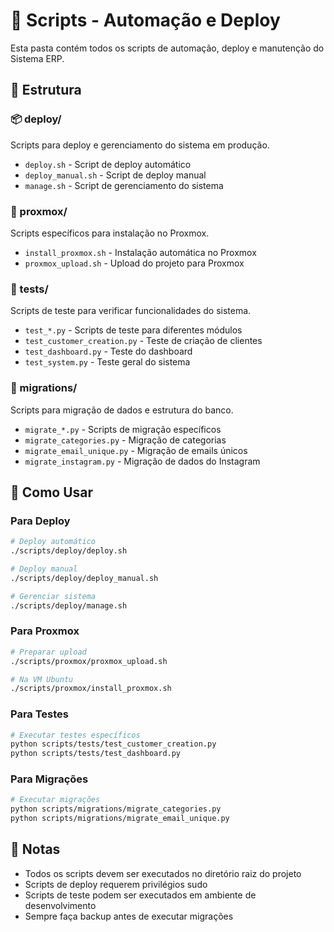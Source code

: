 # 📁 Scripts - Automação e Deploy

Esta pasta contém todos os scripts de automação, deploy e manutenção do Sistema ERP.

## 📂 Estrutura

### **📦 deploy/**
Scripts para deploy e gerenciamento do sistema em produção.

- `deploy.sh` - Script de deploy automático
- `deploy_manual.sh` - Script de deploy manual
- `manage.sh` - Script de gerenciamento do sistema

### **🚀 proxmox/**
Scripts específicos para instalação no Proxmox.

- `install_proxmox.sh` - Instalação automática no Proxmox
- `proxmox_upload.sh` - Upload do projeto para Proxmox

### **🧪 tests/**
Scripts de teste para verificar funcionalidades do sistema.

- `test_*.py` - Scripts de teste para diferentes módulos
- `test_customer_creation.py` - Teste de criação de clientes
- `test_dashboard.py` - Teste do dashboard
- `test_system.py` - Teste geral do sistema

### **🔄 migrations/**
Scripts para migração de dados e estrutura do banco.

- `migrate_*.py` - Scripts de migração específicos
- `migrate_categories.py` - Migração de categorias
- `migrate_email_unique.py` - Migração de emails únicos
- `migrate_instagram.py` - Migração de dados do Instagram

## 🚀 Como Usar

### **Para Deploy**
```bash
# Deploy automático
./scripts/deploy/deploy.sh

# Deploy manual
./scripts/deploy/deploy_manual.sh

# Gerenciar sistema
./scripts/deploy/manage.sh
```

### **Para Proxmox**
```bash
# Preparar upload
./scripts/proxmox/proxmox_upload.sh

# Na VM Ubuntu
./scripts/proxmox/install_proxmox.sh
```

### **Para Testes**
```bash
# Executar testes específicos
python scripts/tests/test_customer_creation.py
python scripts/tests/test_dashboard.py
```

### **Para Migrações**
```bash
# Executar migrações
python scripts/migrations/migrate_categories.py
python scripts/migrations/migrate_email_unique.py
```

## 📝 Notas

- Todos os scripts devem ser executados no diretório raiz do projeto
- Scripts de deploy requerem privilégios sudo
- Scripts de teste podem ser executados em ambiente de desenvolvimento
- Sempre faça backup antes de executar migrações
